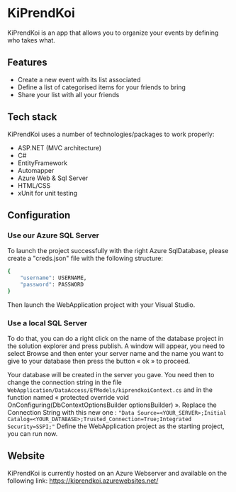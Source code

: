# KiPrendKoi
KiPrendKoi is an app that allows you to organize your events by defining who takes what.

## Features

- Create a new event with its list associated
- Define a list of categorised items for your friends to bring
- Share your list with all your friends

## Tech stack

KiPrendKoi uses a number of technologies/packages to work properly:

- ASP.NET (MVC architecture)
- C#
- EntityFramework
- Automapper
- Azure Web & Sql Server
- HTML/CSS 
- xUnit for unit testing

## Configuration

### Use our Azure SQL Server

To launch the project successfully with the right Azure SqlDatabase, please create a "creds.json" file with the following structure:
```sh
{
    "username": USERNAME,
    "password": PASSWORD
}
```

Then launch the WebApplication project with your Visual Studio.


### Use a local SQL Server

To do that, you can do a right click on the name of the database project in the solution explorer and press publish.
A window will appear, you need to select Browse and then enter your server name and the name you want to give to your database then press the button « ok » to proceed. 

Your database will be created in the server you gave. You need then to change the connection string in the file `WebApplication/DataAccess/EfModels/kiprendkoiContext.cs` and in the function named «  protected override void OnConfiguring(DbContextOptionsBuilder optionsBuilder) ». Replace the Connection String with this new one : `"Data Source=<YOUR_SERVER>;Initial Catalog=<YOUR_DATABASE>;Trusted_Connection=True;Integrated Security=SSPI;"` 
Define the WebApplication project as the starting project, you can run now.

## Website

KiPrendKoi is currently hosted on an Azure Webserver and available on the following link:
https://kiprendkoi.azurewebsites.net/
